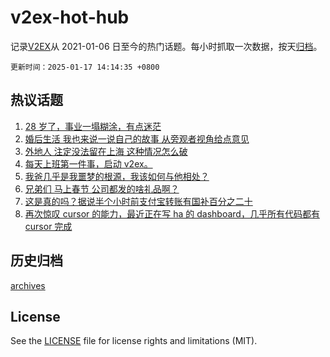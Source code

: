 # v2ex-hot-hub

 记录[V2EX](https://www.v2ex.com/)从 2021-01-06 日至今的热门话题。每小时抓取一次数据，按天[归档](archives)。

`更新时间：2025-01-17 14:14:35 +0800`

## 热议话题

1. [28 岁了，事业一塌糊涂，有点迷茫](https://www.v2ex.com/t/1105724)
1. [婚后生活 我也来说一说自己的故事 从旁观者视角给点意见](https://www.v2ex.com/t/1105777)
1. [外地人 注定没法留在上海 这种情况怎么破](https://www.v2ex.com/t/1105580)
1. [每天上班第一件事，启动 v2ex。](https://www.v2ex.com/t/1105715)
1. [我爸几乎是我噩梦的根源，我该如何与他相处？](https://www.v2ex.com/t/1105718)
1. [兄弟们 马上春节 公司都发的啥礼品啊？](https://www.v2ex.com/t/1105558)
1. [这是真的吗？据说半个小时前支付宝转账有国补百分之二十](https://www.v2ex.com/t/1105570)
1. [再次惊叹 cursor 的能力，最近正在写 ha 的 dashboard，几乎所有代码都有 cursor 完成](https://www.v2ex.com/t/1105560)

## 历史归档

[archives](archives)

## License

See the [LICENSE](LICENSE) file for license rights and limitations (MIT).
